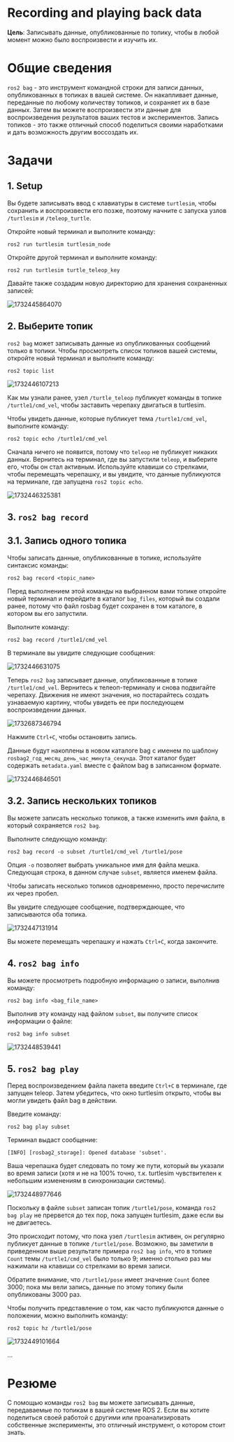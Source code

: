 # Recording and playing back data

**Цель**: Записывать данные, опубликованные по топику, чтобы в любой момент можно было воспроизвести и изучить их.

# Общие сведения

`ros2 bag` - это инструмент командной строки для записи данных, опубликованных в топиках в вашей системе. Он накапливает данные, переданные по любому количеству топиков, и сохраняет их в базе данных. Затем вы можете воспроизвести эти данные для воспроизведения результатов ваших тестов и экспериментов. Запись топиков - это также отличный способ поделиться своими наработками и дать возможность другим воссоздать их.

# Задачи

## 1. Setup

Вы будете записывать ввод с клавиатуры в системе `turtlesim`, чтобы сохранить и воспроизвести его позже, поэтому начните с запуска узлов `/turtlesim` и `/teleop_turtle`.

Откройте новый терминал и выполните команду:

```shell
ros2 run turtlesim turtlesim_node
```

Откройте другой терминал и выполните команду:

```shell
ros2 run turtlesim turtle_teleop_key
```

Давайте также создадим новую директорию для хранения сохраненных записей:

![1732445864070](image/Recordingandplayingbackdata/1732445864070.png)

## 2. Выберите топик

`ros2 bag` может записывать данные из опубликованных сообщений только в топики. Чтобы просмотреть список топиков вашей системы, откройте новый терминал и выполните команду:

```shell
ros2 topic list
```

![1732446107213](image/Recordingandplayingbackdata/1732446107213.png)

Как мы узнали ранее, узел `/turtle_teleop` публикует команды в топике `/turtle1/cmd_vel`, чтобы заставить черепаху двигаться в turtlesim.

Чтобы увидеть данные, которые публикует тема `/turtle1/cmd_vel`, выполните команду:

```shell
ros2 topic echo /turtle1/cmd_vel
```

Сначала ничего не появится, потому что `teleop` не публикует никаких данных. Вернитесь на терминал, где вы запустили `teleop`, и выберите его, чтобы он стал активным. Используйте клавиши со стрелками, чтобы перемещать черепашку, и вы увидите, что данные публикуются на терминале, где запущена `ros2 topic echo`.

![1732446325381](image/Recordingandplayingbackdata/1732446325381.png)

## 3. `ros2 bag record`

## 3.1. Запись одного топика

Чтобы записать данные, опубликованные в топике, используйте синтаксис команды:

```shell
ros2 bag record <topic_name>
```

Перед выполнением этой команды на выбранном вами топике откройте новый терминал и перейдите в каталог `bag_files`, который вы создали ранее, потому что файл rosbag будет сохранен в том каталоге, в котором вы его запустили.

Выполните команду:

```shell
ros2 bag record /turtle1/cmd_vel
```

В терминале вы увидите следующие сообщения:

![1732446631075](image/Recordingandplayingbackdata/1732446631075.png)

Теперь `ros2 bag` записывает данные, опубликованные в топике `/turtle1/cmd_vel`. Вернитесь к телеоп-терминалу и снова подвигайте черепаху. Движения не имеют значения, но постарайтесь создать узнаваемую картину, чтобы увидеть ее при последующем воспроизведении данных.

![1732687346794](image/Recordingandplayingbackdata/1732687346794.png)

Нажмите `Ctrl+C`, чтобы остановить запись.

Данные будут накоплены в новом каталоге bag с именем по шаблону `rosbag2_год_месяц_день_час_минута_секунда`. Этот каталог будет содержать `metadata.yaml` вместе с файлом bag в записанном формате.

![1732446846501](image/Recordingandplayingbackdata/1732446846501.png)

## 3.2. Запись нескольких топиков

Вы можете записать несколько топиков, а также изменить имя файла, в который сохраняется `ros2 bag`.

Выполните следующую команду:

```shell
ros2 bag record -o subset /turtle1/cmd_vel /turtle1/pose
```

Опция `-o` позволяет выбрать уникальное имя для файла мешка. Следующая строка, в данном случае `subset`, является именем файла.

Чтобы записать несколько топиков одновременно, просто перечислите их через пробел.

Вы увидите следующее сообщение, подтверждающее, что записываются оба топика.

![1732447131914](image/Recordingandplayingbackdata/1732447131914.png)

Вы можете перемещать черепашку и нажать `Ctrl+C`, когда закончите.

## 4. `ros2 bag info`

Вы можете просмотреть подробную информацию о записи, выполнив команду:

```shell
ros2 bag info <bag_file_name>
```

Выполнив эту команду над файлом `subset`, вы получите список информации о файле:

```shell
ros2 bag info subset
```

![1732448539441](image/Recordingandplayingbackdata/1732448539441.png)

## 5. `ros2 bag play`

Перед воспроизведением файла пакета введите `Ctrl+C` в терминале, где запущен teleop. Затем убедитесь, что окно turtlesim открыто, чтобы вы могли увидеть файл bag в действии.

Введите команду:

```shell
ros2 bag play subset
```

Терминал выдаст сообщение:

```shell
[INFO] [rosbag2_storage]: Opened database 'subset'.
```

Ваша черепашка будет следовать по тому же пути, который вы указали во время записи (хотя и не на 100% точно, т.к. turtlesim чувствителен к небольшим изменениям в синхронизации системы).

![1732448977646](image/Recordingandplayingbackdata/1732448977646.png)

Поскольку в файле `subset` записан топик `/turtle1/pose`, команда `ros2 bag play` не прервется до тех пор, пока запущен turtlesim, даже если вы не двигаетесь.

Это происходит потому, что пока узел `/turtlesim` активен, он регулярно публикует данные в топике `/turtle1/pose`. Возможно, вы заметили в приведенном выше результате примера `ros2 bag info`, что в топике `Count` темы `/turtle1/cmd_vel` было только 9; именно столько раз мы нажимали на клавиши со стрелками во время записи.

Обратите внимание, что `/turtle1/pose` имеет значение `Count` более 3000; пока мы вели запись, данные по этому топику были опубликованы 3000 раз.

Чтобы получить представление о том, как часто публикуются данные о положении, можно выполнить команду:

```shell
ros2 topic hz /turtle1/pose
```

![1732449101664](image/Recordingandplayingbackdata/1732449101664.png)

...

# Резюме

С помощью команды `ros2 bag` вы можете записывать данные, передаваемые по топикам в вашей системе ROS 2. Если вы хотите поделиться своей работой с другими или проанализировать собственные эксперименты, это отличный инструмент, о котором стоит знать.
